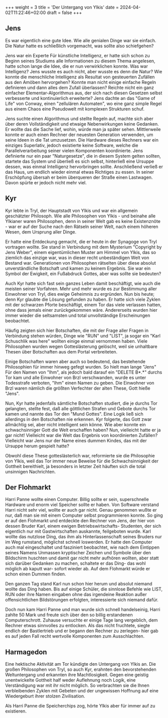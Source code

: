 +++
weight = 3
title = 'Der Untergang von Ylkis'
date = 2024-04-02T11:22:46+02:00
draft = false
+++
## Jens

Es war eigentlich eine gute Idee. Wie alle genialen Dinge war sie
einfach. Die Natur hatte es schließlich vorgemacht, was sollte also
schiefgehen?

Jens war ein Experte Für künstliche Intelligenz, er hatte sich schon zu
Beginn seines Studiums alle Informationen zu diesem Thema angelesen,
hatte schon lange die Idee, die er nun verwirklichen konnte. Was war
Intelligenz? Jens wusste es auch nicht, aber wusste es denn die Natur? Wie
konnte die menschliche Intelligenz als Resultat von gesteuerten Zufällen
aus den Amöben hervorgehen? Konnte man nicht einige einfache Regeln
definieren und dann alles dem Zufall überlassen? Reichte nicht ein ganz
einfacher Elementar-Algorithmus aus, der sich nach diesen Gesetzen
selbst verbesserte und kontinuierlich erweiterte? Jens dachte an das
"Game of Life" von Conway, einen "zellulären Automaten", wo eine ganz
simple Regel aus einem Chaos eine Pseudowelt mit komplexen Strukturen
schuf.

Jens suchte einen Algorithmus und stellte Regeln auf, machte sich aber
über deren Vollständigkeit und etwaige Nebenwirkungen keine Gedanken. Er
wollte das die Sache lief, wohin, würde man ja später sehen.
Mittlerweile konnte er auch einen Rechner der neuesten Generation
verwenden, um seine Ideen in die Tat umzusetzen. Die Hardware dieses
Rechners war ein einziges Superlativ, jedoch existierte keine Software,
welche die Parallelverarbeitung seiner vielen Komponenten koordinierte.
Jens definierte nur ein paar "Naturgesetze", die in diesem System gelten
sollten, startete das System und überließ es sich selbst, hinterließ
eine Ursuppe dessen, was einmal Intelligenz hervorbringen sollte.
Anschließend verließ er das Haus, um endlich wieder einmal etwas
Richtiges zu essen. In seiner Erschöpfung übersah er beim überqueren der
Straße einen Lastwagen. Davon spürte er jedoch nicht mehr viel.

## Kyr

Kyr lebte in Tryl, der Hauptstadt von Ylkis und war ein allgemein
geschätzter Philosoph. Wie alle Philosophen von Ylkis - und beinahe alle
Ylkianer waren Philosophen, denn in seiner Welt gab es keine
Existenznöte - war er auf der Suche nach den Rätseln seiner Welt, nach
einem höheren Wesen, dem Ursprung aller Dinge.

Er hatte eine Entdeckung gemacht, die er heute in der Synagoge von Tryl
vortragen wollte. Sie stand in Verbindung mit dem Mysterium "Copyright
by Jens Weber", einem eigentümlichen Muster am Himmel von Ylkis, das so
ziemlich das einzige war, was in dieser recht unbeständigen Welt von
Bestand war. Generationen von Philosophen rätselten über diese absolut
unverständliche Botschaft und kamen zu keinem Ergebnis. Sie war ein
Symbol der Ewigkeit, ein Fußabdruck Gottes, aber was sollte sie
bedeuten?

Auch Kyr hatte sich fast sein ganzes Leben damit beschäftigt, wie auch
die meisten seiner Vorfahren. Mehr und mehr wurde es zur Bestimmung
aller Einwohner von Tryl, dies ewige Geheimnis zu ergründen. Nun bis
heute; denn Kyr glaubte die Lösung gefunden zu haben. Er hatte sich
viele Zyklen mit der schwarzen Pforte beschäftigt, einem Tor das viele
verlassen hatten, ohne dass jemals einer zurückgekommen wäre.
Andererseits wurden hier immer wieder die seltsamsten und total
unvollständige Erscheinungen beobachtet.

Häufig zeigten sich hier Botschaften, die mit der Frage aller Fragen in
Verbindung stehen würden, Dinge wie "RUN" und "LIST", ja sogar ein "Karl
Schuschlik was here" wollten einige einmal vernommen haben. Viele
Philosophen wurden wegen Gotteslästerung gelöscht, weil sie unhaltbare
Thesen über Botschaften aus dem Portal verbreiteten.

Einige Botschaften waren aber auch so bedeutend, das bestehende
Philosophien für immer hinweg gefegt wurden. So hielt man lange "Jens"
Für den Namen von "Ihm", als jedoch bald darauf ein "DELETE B\*.\*"
durchs Tor kam und alle Einwohner von Brzl verschwanden, wurde es unter
Todesstrafe verboten, "Ihm" einen Namen zu geben. Die Einwohner von Brzl
waren nämlich die größten Verfechter der alten These, Gott hieße "Jens".

Nun, Kyr hatte jedenfalls sämtliche Botschaften studiert, die je durchs
Tor gelangten, stellte fest, daß alle göttlichen Strafen und Gebote
durchs Tor kamen und nannte das Tor den "Mund Gottes". Eine Logik ließ
sich allerdings in den Botschaften nie erkennen. Kyr folgerte, das Gott
zwar allmächtig sei, aber nicht intelligent sein könne. Wie aber konnte
ein schwachsinniger Gott die Welt erschaffen haben? Nun, vielleicht
hatte er ja gar nicht! Vielleicht war die Welt das Ergebnis von
koordinierten Zufällen? Vielleicht war Jens nur der Name eines dummen
Kindes, das mit der Ursuppe herum gespielt hatte?

Obwohl diese These gotteslästerlich war, reformierte sie die Philosophie
von Ylkis, weil das Tor immer neue Beweise für die Schwachsinnigkeit der
Gottheit bereithielt, ja besonders in letzter Zeit häuften sich die
total unsinnigen Nachrichten.

## Der Flohmarkt

Harri Panne wollte einen Computer. Billig sollte er sein, superschnelle
Hardware und enorm viel Speicher sollte er haben. Von Software verstand
Harri nicht sehr viel, wollte er auch gar nicht. Genau genommen wußte er
nur, daß man sie mit einem Computer selbst programmieren konnte. So ging
er auf den Flohmarkt und entdeckte den Rechner von Jens, der hier von
dessen Bruder Karl, einem ewigen Betriebswirtschafts- Studenten, der sich
eigentlich nur mit Gastwirtschaften auskannte, feilgeboten wurde. Karl
wollte das nutzlose Ding, das ihm als Hinterlassenschaft seines Bruders
nur im Weg rumstand, möglichst schnell loswerden. Er hatte den Computer
auch mal eingeschaltet und fasziniert beobachtet, wie nach dem Eintippen
seines Namens Unmassen kryptischer Zeichen und Symbole über den
Bildschirm huschten und damit gar nicht mehr aufhören wollten, aber
statt sich darüber Gedanken zu machen, schaltete er das Ding- das
wohl möglich ab kaputt war- sofort wieder ab. Auf dem Flohmarkt würde er
schon einen Dummen finden.

Den ganzen Tag stand Karl nun schon hier herum und absolut niemand
wollte das Ding haben. Bis auf einige Schüler, die sinnlose Befehle wie
LIST, RUN oder ihre Namen eingaben ohne das irgendeine Reaktion außer
offensichtlichen Bildstörungen erfolgten, interessierte sich niemand
dafür.

Doch nun kam Harri Panne und man wurde sich schnell handelseinig, Harri
zahlte 50 Mark und freute sich über den so billig erstandenen
Computerschrott. Zuhause versuchte er einige Tage lang vergeblich, dem
Rechner etwas sinnvolles zu entlocken. Als das nicht fruchtete, siegte
endlich der Bastlertrieb und er begann den Rechner zu zerlegen- hier gab
es auf jeden Fall recht wertvolle Komponenten zum Ausschlachten.

## Harmagedon

Eine hektische Aktivität am Tor kündigte den Untergang von Ylkis an. Die
großen Philosophen von Tryl, so auch Kyr, erahnten den bevorstehenden
Weltuntergang und erkannten ihre Machtlosigkeit. Gegen eine geistig
unentwickelte Gottheit half weder Auflehnung noch Logik, eine
Verständigung war mit ihr nicht möglich. So verbrachten sie die Ihnen
verbleibenden Zyklen mit Gebeten und der ungewissen Hoffnung auf eine
Wiedergeburt ihrer stolzen Zivilisation.

Als Harri Panne die Speicherchips zog, hörte Ylkis aber für immer auf zu
existieren.
